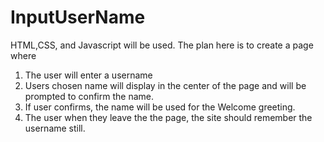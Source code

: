 # InputUserName
HTML,CSS, and Javascript will be used.
The plan here is to create a page where 
1. The user will enter a username
2. Users chosen name will display in the center of the page and will be prompted to confirm the name.
3. If user confirms, the name will be used for the Welcome greeting.
4. The user when they leave the the page, the site should remember the username still.